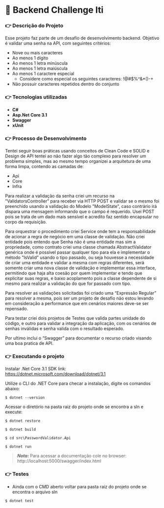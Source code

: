 # :checkered_flag: Backend Challenge Iti

### :point_right: Descrição do Projeto
Esse projeto faz parte de um desafio de desenvolvimento backend. Objetivo é validar uma senha na API, com seguintes critérios:
- Nove ou mais caracteres
- Ao menos 1 dígito
- Ao menos 1 letra minúscula
- Ao menos 1 letra maiúscula
- Ao menos 1 caractere especial
	- Considere como especial os seguintes caracteres: !@#$%^&*()-+
- Não possuir caracteres repetidos dentro do conjunto 

### :point_right: Tecnologias utilizadas
- **C#**
- **Asp.Net Core 3.1**
- **Swagger**
- **xUnit** 
### :point_right: Processo de Desenvolvimento

Tentei seguir boas práticas usando conceitos de Clean Code e SOLID e Design de API tentei ao não fazer algo tão complexo para resolver um problema simples, mas ao mesmo tempo organizei a arquitetura de uma forma limpa, contendo as camadas de:
- Api
- Core
- Infra

Para realizar a validação da senha criei um recurso na "ValidatorsController" para receber via HTTP POST e validar se o mesmo foi preenchido usando a validação do Modelo "ModelState", caso contrário irá dispara uma mensagem informando que o campo é requerido. Usei POST pois se trata de um dado mais sensível e acredito faz sentido encapsular no corpo da requisição.

Para orquestrar o procedimento criei Service onde tem a responsabilidade de acionar a regra de negócio em uma classe de validação. Não criei entidade pois entendo que Senha não é uma entidade mas sim a propriedade, como contrato criei uma classe chamada AbstractValidator genérica onde é possível passar qualquer tipo para ela e implementar o método "IsValid" usando o tipo passado, ou seja houvesse a necessidade de criar uma entidade e validar a mesma com regras diferentes, será somente criar uma nova classe de validação e implementar essa interface, permitindo que haja alta coesão por quem implementar e tendo que explicitar suas regras, e baixo acoplamento pois a classe dependente de si mesmo para realizar a validação do que for passado com tipo.

Para resolver as validações solicitadas foi criado uma “Expressão Regular” para resolver a mesma, pois ser um projeto de desafio não estou levando em consideração a performance que em cenários maiores deve-se ser repensado. 

Para testar criei dois projetos de Testes que valida partes unidade do código, e outro para validar a integração da aplicação, com os cenários de senhas inválidas e senha valida com o resultado esperado.

Por ultimo inclui o “Swagger” para documentar o recurso criado visando uma boa pratica de API.

### :point_right: Executando o projeto

Instalar .Net Core 3.1 SDK
link: https://dotnet.microsoft.com/download/dotnet/3.1

Utilize o CLI do .NET Core para checar a instalação, digite os comandos abaixo:
```
$ dotnet --version
```
Acessar o diretório na pasta raiz do projeto onde se encontra a sln e execute:
```
$ dotnet restore

$ dotnet build

$ cd src\PasswordValidator.Api

$ dotnet run
```
> **_Nota:_** Para acessar a documentação cole no browser: http://localhost:5000/swagger/index.html

### :point_right: Testes
- Ainda com o CMD aberto voltar para pasta raiz do projeto onde se encontra o arquivo sln 
```
$ dotnet test
```
